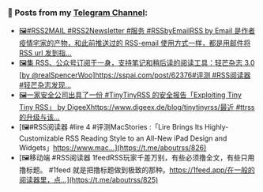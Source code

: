 ### 📰 Posts from my [Telegram Channel](https://t.me/s/aboutrss):
<!-- BLOG-POST-LIST:START -->
- [🖼#RSS2MAIL #RSS2Newsletter #服务 #RSSbyEmailRSS by Email 是作者疫情宅家的产物，和此前推送过的  RSS-email 使用方式一样，都是用邮件将 RSS url 发到指...](https://t.me/aboutrss/829)
- [🖼集 RSS、公众号订阅于一身，支持笔记和稍后读的阅读工具：轻芒杂志 3.0 [by @realSpencerWoo]https://sspai.com/post/62376#评测 #RSS阅读器 #轻芒杂志发现...](https://t.me/aboutrss/828)
- [🖼一家安全公司出具了一份 #TinyTinyRSS 的安全报告「Exploiting Tiny Tiny RSS」 by DigeeXhttps://www.digeex.de/blog/tinytinyrss/最近 #ttrss 的升级与该...](https://t.me/aboutrss/827)
- [🖼#RSS阅读器 #lire 4 #评测MacStories :「Lire Brings Its Highly-Customizable RSS Reading Style to an All-New iPad Design and Widgets」https://www.mac...](https://t.me/aboutrss/826)
- [🖼移动端 #RSS阅读器 1feedRSS玩家千差万别，有些必须撸全文，有些只用撸标题。 #1feed 就是把撸标题做到极致的那种。https://1feed.app/在一般的阅读器里，点...](https://t.me/aboutrss/825)
<!-- BLOG-POST-LIST:END -->

<!--
**AboutRSS/AboutRSS** is a ✨ _special_ ✨ repository because its `README.md` (this file) appears on your GitHub profile.

Here are some ideas to get you started:

- 🔭 I’m currently working on ...
- 🌱 I’m currently learning ...
- 👯 I’m looking to collaborate on ...
- 🤔 I’m looking for help with ...
- 💬 Ask me about ...
- 📫 How to reach me: ...
- 😄 Pronouns: ...
- ⚡ Fun fact: ...
-->
